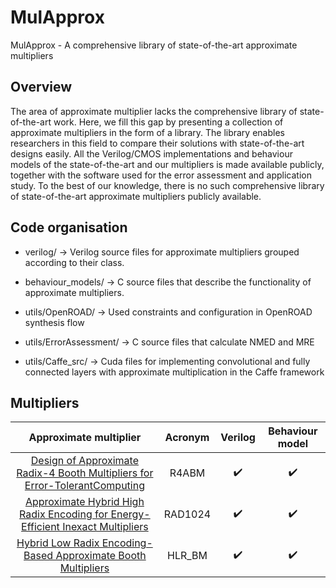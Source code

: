 # MulApprox
MulApprox - A comprehensive library of state-of-the-art approximate multipliers

## Overview

The area of approximate multiplier lacks the comprehensive library of state-of-the-art work. Here, we fill this gap by presenting a collection of approximate multipliers in the form of a library. The library enables researchers in this field to compare their solutions with state-of-the-art designs easily. All the Verilog/CMOS implementations and behaviour models of the state-of-the-art and our multipliers is made available publicly, together with the software used for the error assessment and application study. To the best of our knowledge, there is no such comprehensive library of state-of-the-art approximate multipliers publicly available. 

## Code organisation 

- verilog/ -> Verilog source files for approximate multipliers grouped according to their class.

- behaviour_models/ -> C source files that describe the functionality of approximate multipliers.

- utils/OpenROAD/ -> Used constraints and configuration in OpenROAD synthesis flow 

- utils/ErrorAssessment/ -> C source files that calculate NMED and MRE

- utils/Caffe_src/ -> Cuda files for implementing convolutional and fully connected layers with approximate multiplication in the Caffe framework

## Multipliers 

| Approximate multiplier | Acronym | Verilog | Behaviour model |
|:----------------------:|:-------:|:-------:|:---------------:|
| [Design of Approximate Radix-4 Booth Multipliers for Error-TolerantComputing](https://ieeexplore.ieee.org/document/7862783)                       |    R4ABM     |    :heavy_check_mark:     |        :heavy_check_mark:         |
| [Approximate Hybrid High Radix Encoding for Energy-Efficient Inexact Multipliers](https://ieeexplore.ieee.org/document/8105832)               | RAD1024         | :heavy_check_mark:     |        :heavy_check_mark:  |
| [Hybrid Low Radix Encoding-Based Approximate Booth Multipliers](https://ieeexplore.ieee.org/abstract/document/9003227)       |    HLR_BM     | :heavy_check_mark:         |     :heavy_check_mark:              |


